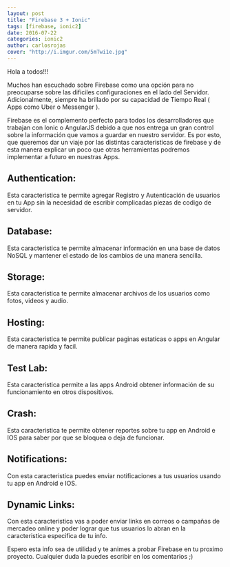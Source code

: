 ```yaml
---
layout: post
title: "Firebase 3 + Ionic"
tags: [firebase, ionic2]
date: 2016-07-22
categories: ionic2
author: carlosrojas
cover: "http://i.imgur.com/5mTwi1e.jpg"
---
```


<amp-img width="800" height="292" layout="responsive" src="http://i.imgur.com/5mTwi1e.jpg"></amp-img>

Hola a todos!!!

Muchos han escuchado sobre Firebase como una opción para no preocuparse sobre las dificiles configuraciones en el
lado del Servidor. Adicionalmente, siempre ha brillado por su capacidad de Tiempo Real ( Apps como Uber o Messenger ).

Firebase es el complemento perfecto para todos los desarrolladores que trabajan con Ionic o AngularJS debido a que nos entrega un gran control
sobre la información que vamos a guardar en nuestro servidor. Es por esto, que queremos dar un viaje por las distintas caracteristicas de firebase y de esta manera
explicar un poco que otras herramientas podremos implementar a futuro en nuestras Apps.

## Authentication:

Esta caracteristica te permite agregar Registro y Autenticación de usuarios en tu App sin la necesidad de escribir complicadas piezas de codigo de servidor.

## Database:

Esta caracteristica te permite almacenar información en una base de datos NoSQL y mantener el estado de los cambios de una manera sencilla.

## Storage:

Esta caracteristica te permite almacenar archivos de los usuarios como fotos, videos y audio.

## Hosting:

Esta caracteristica te permite publicar paginas estaticas o apps en Angular de manera rapida y facil.

## Test Lab:

Esta caracteristica permite a las apps Android obtener información de su funcionamiento en otros dispositivos.

## Crash:

Esta caracteristica te permite obtener reportes sobre tu app en Android e IOS para saber por que se bloquea o deja de funcionar.

## Notifications:

Con esta caracteristica puedes enviar notificaciones a tus usuarios usando tu app en Android e IOS.

## Dynamic Links:

Con esta caracteristica vas a poder enviar links en correos o campañas de mercadeo online y poder lograr que tus usuarios lo abran en la caracteristica especifica de tu info.

Espero esta info sea de utilidad y te animes a probar Firebase en tu proximo proyecto. Cualquier duda la puedes escribir en los comentarios ;)

